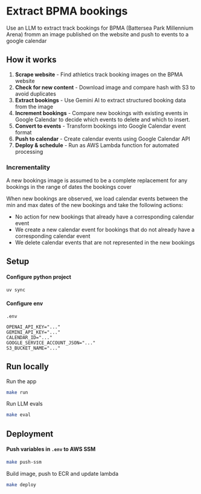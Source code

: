 # Extract BPMA bookings
Use an LLM to extract track bookings for BPMA (Battersea Park Millennium Arena) fromm an image published on the website and push to events to a google calendar

## How it works
1. **Scrape website** - Find athletics track booking images on the BPMA website
2. **Check for new content** - Download image and compare hash with S3 to avoid duplicates
3. **Extract bookings** - Use Gemini AI to extract structured booking data from the image
4. **Increment bookings** - Compare new bookings with existing events in Google Calendar to decide which events to delete and which to insert. 
5. **Convert to events** - Transform bookings into Google Calendar event format
6. **Push to calendar** - Create calendar events using Google Calendar API
7. **Deploy & schedule** - Run as AWS Lambda function for automated processing

### Incrementality
A new bookings image is assumed to be a complete replacement for any bookings in the range of dates the bookings cover

When new bookings are observed, we load calendar events between the min and max dates of the new bookings and take the following actions:
- No action for new bookings that already have a corresponding calendar event
- We create a new calendar event for bookings that do not already have a corresponding calendar event
- We delete calendar events that are not represented in the new bookings

## Setup

#### Configure python project
```bash
uv sync
```

#### Configure env
`.env`
```
OPENAI_API_KEY="..."
GEMINI_API_KEY="..."
CALENDAR_ID="..."
GOOGLE_SERVICE_ACCOUNT_JSON="..."
S3_BUCKET_NAME="..."
```

## Run locally
Run the app
```bash
make run
```
Run LLM evals
```bash
make eval
```

## Deployment
#### Push variables in `.env` to AWS SSM
```bash
make push-ssm
```
Build image, push to ECR and update lambda
```bash
make deploy
```
